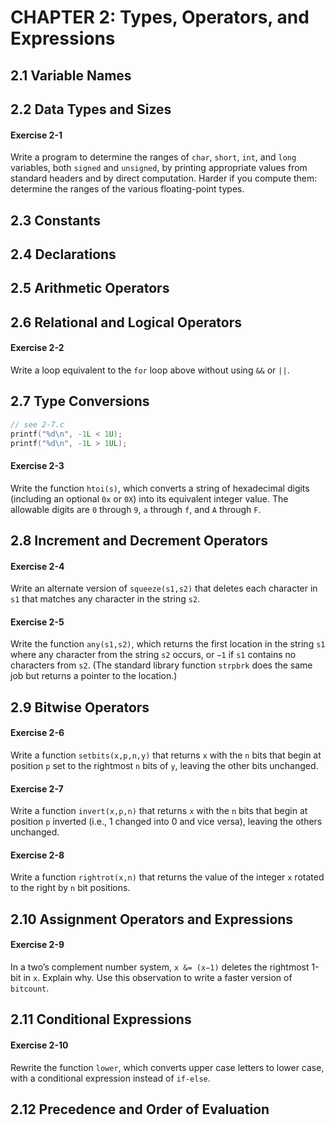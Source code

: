 # CHAPTER 2: Types, Operators, and Expressions

## 2.1 Variable Names

## 2.2 Data Types and Sizes

#### Exercise 2-1

Write a program to determine the ranges of `char`, `short`, `int`, and `long` variables, both `signed` and `unsigned`, by printing appropriate values from standard headers and by direct computation. Harder if you compute them: determine the ranges of the various floating-point types.

## 2.3 Constants

## 2.4 Declarations

## 2.5 Arithmetic Operators

## 2.6 Relational and Logical Operators

#### Exercise 2-2

Write a loop equivalent to the `for` loop above without using `&&` or `||`.

## 2.7 Type Conversions

```c
// see 2-7.c
printf("%d\n", -1L < 1U);
printf("%d\n", -1L > 1UL);
```

#### Exercise 2-3

Write the function `htoi(s)`, which converts a string of hexadecimal digits (including an optional `0x` or `0X`) into its equivalent integer value. The allowable digits are `0` through `9`, `a` through `f`, and `A` through `F`.

## 2.8 Increment and Decrement Operators

#### Exercise 2-4

Write an alternate version of `squeeze(s1,s2)` that deletes each character in `s1` that matches any character in the string `s2`.

#### Exercise 2-5

Write the function `any(s1,s2)`, which returns the first location in the string `s1` where any character from the string `s2` occurs, or `−1` if `s1` contains no characters from `s2`. (The standard library function `strpbrk` does the same job but returns a pointer to the location.)

## 2.9 Bitwise Operators

#### Exercise 2-6

Write a function `setbits(x,p,n,y)` that returns `x` with the `n` bits that begin at position `p` set to the rightmost `n` bits of `y`, leaving the other bits unchanged.

#### Exercise 2-7

Write a function `invert(x,p,n)` that returns `x` with the `n` bits that begin at position `p` inverted (i.e., 1 changed into 0 and vice versa), leaving the others unchanged.

#### Exercise 2-8

Write a function `rightrot(x,n)` that returns the value of the integer `x` rotated to the right by `n` bit positions.

## 2.10 Assignment Operators and Expressions

#### Exercise 2-9

In a two’s complement number system, `x &= (x−1)` deletes the rightmost 1-bit in `x`. Explain why. Use this observation to write a faster version of `bitcount`.

## 2.11 Conditional Expressions

#### Exercise 2-10

Rewrite the function `lower`, which converts upper case letters to lower case, with a conditional expression instead of `if-else`.

## 2.12 Precedence and Order of Evaluation
